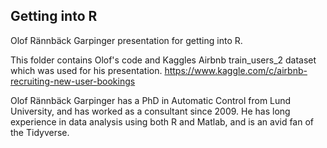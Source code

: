## Getting into R

Olof Rännbäck Garpinger presentation for getting into R.

This folder contains Olof's code and Kaggles Airbnb train_users_2 dataset which was used for his presentation.
https://www.kaggle.com/c/airbnb-recruiting-new-user-bookings


Olof Rännbäck Garpinger has a PhD in Automatic Control from Lund University, and has worked as a consultant since 2009. 
He has long experience in data analysis using both R and Matlab, and is an avid fan of the Tidyverse.
